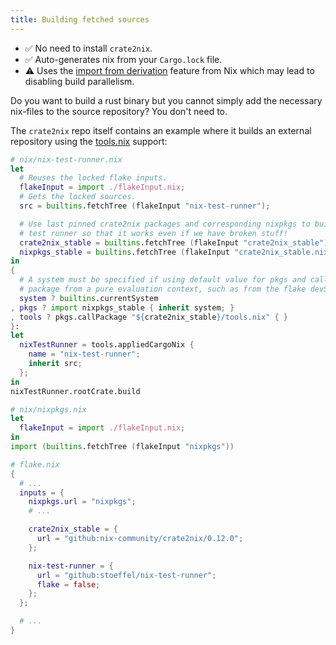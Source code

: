 ```yaml
---
title: Building fetched sources
---
```


* ✅ No need to install `crate2nix`.
* ✅ Auto-generates nix from your `Cargo.lock` file.
* ⚠️ Uses the [import from derivation](https://nixos.org/manual/nix/stable/language/import-from-derivation)
  feature from Nix which may lead to disabling build parallelism.

Do you want to build a rust binary but you cannot simply add the necessary nix-files
to the source repository? You don't need to.

The `crate2nix` repo itself contains an example where it builds an external repository
using the [tools.nix](./31_auto_generating) support:

```nix
# nix/nix-test-runner.nix
let
  # Reuses the locked flake inputs.
  flakeInput = import ./flakeInput.nix;
  # Gets the locked sources.
  src = builtins.fetchTree (flakeInput "nix-test-runner");

  # Use last pinned crate2nix packages and corresponding nixpkgs to build the
  # test runner so that it works even if we have broken stuff!
  crate2nix_stable = builtins.fetchTree (flakeInput "crate2nix_stable");
  nixpkgs_stable = builtins.fetchTree (flakeInput "crate2nix_stable.nixpkgs");
in
{
  # A system must be specified if using default value for pkgs and calling this
  # package from a pure evaluation context, such as from the flake devShell.
  system ? builtins.currentSystem
, pkgs ? import nixpkgs_stable { inherit system; }
, tools ? pkgs.callPackage "${crate2nix_stable}/tools.nix" { }
}:
let
  nixTestRunner = tools.appliedCargoNix {
    name = "nix-test-runner";
    inherit src;
  };
in
nixTestRunner.rootCrate.build
```

```nix
# nix/nixpkgs.nix
let
  flakeInput = import ./flakeInput.nix;
in
import (builtins.fetchTree (flakeInput "nixpkgs"))
```

```nix
# flake.nix
{
  # ...
  inputs = {
    nixpkgs.url = "nixpkgs";
    # ...

    crate2nix_stable = {
      url = "github:nix-community/crate2nix/0.12.0";
    };

    nix-test-runner = {
      url = "github:stoeffel/nix-test-runner";
      flake = false;
    };
  };

  # ...
}
```
